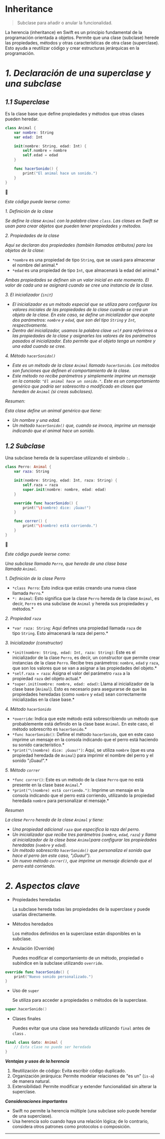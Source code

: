 # Inheritance

> Subclase para añadir o anular la funcionalidad.
> 

La herencia (inheritance) en Swift es un principio fundamental de la programación orientada a objetos. Permite que una clase (subclase) herede las propiedades, métodos y otras características de otra clase (superclase). Esto ayuda a reutilizar código y crear estructuras jerárquicas en la programación.

# ***1. Declaración de una superclase y una subclase***

## ***1.1 Superclase***

Es la clase base que define propiedades y métodos que otras clases pueden heredar.

```swift
class Animal {
    var nombre: String
    var edad: Int

    init(nombre: String, edad: Int) {
        self.nombre = nombre
        self.edad = edad
    }

    func hacerSonido() {
        print("El animal hace un sonido.")
    }
}
```

<aside>
📎

*Este código puede leerse como:*

*1. Definición de la clase*

*Se define la clase `Animal` con la palabra clave `class`. Las clases en Swift se usan para crear objetos que pueden tener propiedades y métodos.*

*2. Propiedades de la clase*

*Aquí se declaran dos propiedades (también llamadas atributos) para los objetos de la clase:*

- `*nombre` es una propiedad de tipo `String`, que se usará para almacenar el nombre del animal.*
- `*edad` es una propiedad de tipo `Int`, que almacenará la edad del animal.*

*Ambas propiedades se definen sin un valor inicial en este momento. El valor de cada una se asignará cuando se cree una instancia de la clase.*

*3. El inicializador (`init`)*

- *El inicializador es un método especial que se utiliza para configurar los valores iniciales de las propiedades de la clase cuando se crea un objeto de la clase. En este caso, se define un inicializador que acepta dos parámetros: `nombre` y `edad`, que son del tipo `String` y `Int`, respectivamente.*
- *Dentro del inicializador, usamos la palabra clave `self` para referirnos a las propiedades de la clase y asignarles los valores de los parámetros pasados al inicializador. Esto permite que el objeto tenga un nombre y una edad cuando se cree.*

*4. Método `hacerSonido()`*

- *Este es un método de la clase `Animal` llamado `hacerSonido`. Los métodos son funciones que definen el comportamiento de la clase.*
- *Este método no recibe parámetros y simplemente imprime un mensaje en la consola: `"El animal hace un sonido."`. Este es un comportamiento genérico que podría ser sobrescrito o modificado en clases que hereden de `Animal` (si creas subclases).*

*Resumen:*

*Esta clase define un animal genérico que tiene:*

- *Un nombre y una edad.*
- *Un método `hacerSonido()` que, cuando se invoca, imprime un mensaje indicando que el animal hace un sonido.*
</aside>

## ***1.2 Subclase***

Una subclase hereda de la superclase utilizando el símbolo `:`.

```swift
class Perro: Animal {
    var raza: String

    init(nombre: String, edad: Int, raza: String) {
        self.raza = raza
        super.init(nombre: nombre, edad: edad)
    }

    override func hacerSonido() {
        print("\(nombre) dice: ¡Guau!")
    }

    func correr() {
        print("\(nombre) está corriendo.")
    }
}
```

<aside>
📎

*Este código puede leerse como:*

*Una subclase llamada `Perro`, que hereda de una clase base llamada `Animal`.*

*1. Definición de la clase Perro*

- `*class Perro`: Esto indica que estás creando una nueva clase llamada `Perro`.*
- `*: Animal`: Esto significa que la clase `Perro` hereda de la clase `Animal`, es decir, `Perro` es una subclase de `Animal` y hereda sus propiedades y métodos.*

*2. Propiedad `raza`*

- `*var raza: String`: Aquí defines una propiedad llamada `raza` de tipo `String`. Esto almacenará la raza del perro.*

*3. Inicializador (constructor)*

- `*init(nombre: String, edad: Int, raza: String)`: Este es el inicializador de la clase `Perro`, es decir, un constructor que permite crear instancias de la clase `Perro`. Recibe tres parámetros: `nombre`, `edad` y `raza`, que son los valores que se van a asignar a las propiedades del objeto.*
- `*self.raza = raza`: Asigna el valor del parámetro `raza` a la propiedad `raza` del objeto actual.*
- `*super.init(nombre: nombre, edad: edad)`: Llama al inicializador de la clase base (`Animal`). Esto es necesario para asegurarse de que las propiedades heredadas (como `nombre` y `edad`) sean correctamente inicializadas en la clase base.*

*4. Método `hacerSonido`*

- `*override`: Indica que este método está sobrescribiendo un método que probablemente está definido en la clase base `Animal`. En este caso, el método sobrescrito es `hacerSonido`.*
- `*func hacerSonido()`: Define el método `hacerSonido`, que en este caso imprime un mensaje en la consola indicando que el perro está haciendo su sonido característico.*
- `*print("\(nombre) dice: ¡Guau!")`: Aquí, se utiliza `nombre` (que es una propiedad heredada de `Animal`) para imprimir el nombre del perro y el sonido "¡Guau!".*

*5. Método `correr`*

- `*func correr()`: Este es un método de la clase `Perro` que no está presente en la clase base `Animal`.*
- `*print("\(nombre) está corriendo.")`: Imprime un mensaje en la consola indicando que el perro está corriendo, utilizando la propiedad heredada `nombre` para personalizar el mensaje.*

*Resumen*

*La clase `Perro` hereda de la clase `Animal` y tiene:*

- *Una propiedad adicional `raza` que especifica la raza del perro.*
- *Un inicializador que recibe tres parámetros (`nombre`, `edad`, `raza`) y llama al inicializador de la clase base `Animal`para configurar las propiedades heredadas (`nombre` y `edad`).*
- *Un método sobrescrito `hacerSonido()` que personaliza el sonido que hace el perro (en este caso, "¡Guau!").*
- *Un nuevo método `correr()`, que imprime un mensaje diciendo que el perro está corriendo.*

</aside>

# ***2. Aspectos clave***

- Propiedades heredadas
    
    La subclase hereda todas las propiedades de la superclase y puede usarlas directamente.
    
- Métodos heredados
    
    Los métodos definidos en la superclase están disponibles en la subclase.
    
- Anulación (Override)
    
    Puedes modificar el comportamiento de un método, propiedad o subíndice en la subclase utilizando `override`.
    

```swift
override func hacerSonido() {
    print("Nuevo sonido personalizado.")
}
```

- Uso de `super`
    
    Se utiliza para acceder a propiedades o métodos de la superclase.
    

```swift
super.hacerSonido()
```

- Clases finales
    
    Puedes evitar que una clase sea heredada utilizando `final` antes de `class` .
    

```swift
final class Gato: Animal {
    // Esta clase no puede ser heredada
}
```

***Ventajas y usos de la herencia***

1. Reutilización de código: Evita escribir código duplicado.
2. Organización jerárquica: Permite modelar relaciones de "es un" (`is-a`) de manera natural.
3. Extensibilidad: Permite modificar y extender funcionalidad sin alterar la superclase.

***Consideraciones importantes***

- Swift no permite la herencia múltiple (una subclase solo puede heredar de una superclase).
- Usa herencia solo cuando haya una relación lógica; de lo contrario, considera otros patrones como protocolos o composición.

---